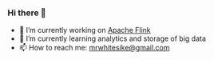 ### Hi there 👋

<!--
**MrWhiteSike/MrWhiteSike** is a ✨ _special_ ✨ repository because its `README.md` (this file) appears on your GitHub profile.

Here are some ideas to get you started:

- 🔭 I’m currently working on ...
- 🌱 I’m currently learning ...
- 👯 I’m looking to collaborate on ...
- 🤔 I’m looking for help with ...
- 💬 Ask me about ...
- 📫 How to reach me: ...
- 😄 Pronouns: ...
- ⚡ Fun fact: ...
-->

- 🔭 I’m currently working on <a href="http://github.com/apache/flink/">Apache Flink</a>
- 🌱 I’m currently learning analytics and storage of big data
- 📫 How to reach me: mrwhitesike@gmail.com

